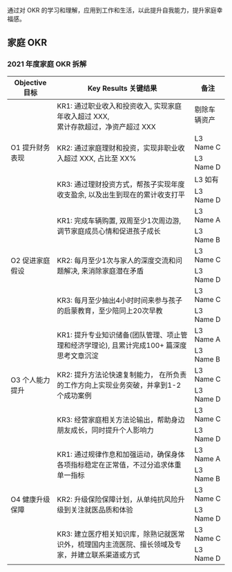 通过对 OKR 的学习和理解，应用到工作和生活，以此提升自我能力，提升家庭幸福感。

## 家庭 OKR

### 2021 年度家庭 OKR 拆解
<table>
    <thead>
        <tr>
            <th>Objective 目标</th>
            <th>Key Results 关键结果</th>
            <th>备注</th>
        </tr>
    </thead>
    <tbody>
        <tr>
            <td rowspan=6>O1 提升财务表现</td>
            <td rowspan=2>KR1: 通过职业收入和投资收入, 实现家庭年收入超过 XXX, <br>累计存款超过，净资产超过 XXX</td>
            <td>剔除车辆资产</td>
        </tr>
        <tr>
            <td></td>
        </tr>
        <tr>
            <td rowspan=2>KR2: 通过家庭理财和投资，实现非职业收入超过 XXX, 占比至 XX% </td>
            <td>L3 Name C</td>
        </tr>
        <tr>
            <td>L3 Name D</td>
        </tr>
        <tr>
            <td rowspan=2>KR3: 通过理财投资方式，帮孩子实现年度收支盈余, 以及出生到现在的累计收支打平</td>
            <td>L3 如有</td>
        </tr>
        <tr>
            <td>L3 Name D</td>
        </tr>
        <tr>
            <td rowspan=6>O2 促进家庭假设</td>
            <td rowspan=2>KR1: 完成车辆购置, 双周至少1次周边游, 调节家庭成员心情和促进孩子成长</td>
            <td>L3 Name A</td>
        </tr>
        <tr>
            <td>L3 Name B</td>
        </tr>
        <tr>
            <td rowspan=2>KR2: 每月至少1次与家人的深度交流和问题解决, 来消除家庭潜在矛盾</td>
            <td>L3 Name C</td>
        </tr>
        <tr>
            <td>L3 Name D</td>
        </tr>
        <tr>
            <td rowspan=2>KR3: 每月至少抽出4小时时间来参与孩子的启蒙教育，至少陪同上20次早教</td>
            <td>L3 Name C</td>
        </tr>
        <tr>
            <td>L3 Name D</td>
        </tr>
        <tr>
            <td rowspan=6>O3 个人能力提升</td>
            <td rowspan=2>KR1: 提升专业知识储备(团队管理、项止管理和经济学理论), 且累计完成100+ 篇深度思考文章沉淀</td>
            <td>L3 Name A</td>
        </tr>
        <tr>
            <td>L3 Name B</td>
        </tr>
        <tr>
            <td rowspan=2>KR2: 提升方法论快速复制能力， 在所负责的工作方向上实现业务突破，并拿到1-2 个成功案例</td>
            <td>L3 Name C</td>
        </tr>
        <tr>
            <td>L3 Name D</td>
        </tr>
        <tr>
            <td rowspan=2>KR3: 经营家庭相关方法论输出，帮助身边朋友成长，同时提升个人影响力</td>
            <td>L3 Name C</td>
        </tr>
        <tr>
            <td>L3 Name D</td>
        </tr>
        <tr>
            <td rowspan=6>O4 健康升级保障</td>
            <td rowspan=2>KR1: 通过规律作息和加强运动，确保身体各项指标稳定在正常值，不过分追求体重单一指标</td>
            <td>L3 Name A</td>
        </tr>
        <tr>
            <td>L3 Name B</td>
        </tr>
        <tr>
            <td rowspan=2>KR2: 升级保险保障计划，从单纯抗风险升级到关注就医品质和体验</td>
            <td>L3 Name C</td>
        </tr>
        <tr>
            <td>L3 Name D</td>
        </tr>
        <tr>
            <td rowspan=2>KR3: 建立医疗相关知识库，除熟记就医常识外，梳理国内主流医院、擅长领域及专家，并建立联系渠道或方式</td>
            <td>L3 Name C</td>
        </tr>
        <tr>
            <td>L3 Name D</td>
        </tr>
    </tbody>
</table>
